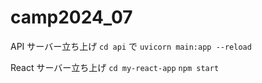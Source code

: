 # camp2024_07

API サーバー立ち上げ
`cd api` で
`uvicorn main:app --reload`

React サーバー立ち上げ
`cd my-react-app`<!-- "my-react-appディレクトリに移動" -->
`npm start`
